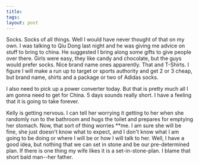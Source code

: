 ```yaml
---
title:
tags:
layout: post
---
```

Socks.  Socks of all things.  Well I would have never thought of that on my own.  I was talking to Qiu Dong last night and he was giving me advice on stuff to bring to china.  He suggested I bring along some gifts to give people over there.  Girls were easy, they like candy and chocolate, but the guys would prefer socks.  Nice brand name ones apparently.  That and T-Shirts.  I figure I will make a run up to target or sports authority and get 2 or 3 cheap, but brand name, shirts and a package or two of Adidas socks.

I also need to pick up a power converter today.  But that is pretty much all I am gonna need to get for China.  5 days sounds really short.  I have a feeling that it is going to take forever.

Kelly is getting nervous.  I can tell her worrying it getting to her when she randomly run to the bathroom and hugs the toilet and prepares for emptying her stomach.  Now, that sort of thing worries \*\*me</B>.  I am sure she will be fine, she just doesn't know what to expect, and I don't know what I am going to be doing or where I will be or how I will talk to her.  Well, I have a good idea, but nothing that we can set in stone and be our pre-determined plan.  If there is one thing my wife likes it is a set-in-stone-plan.  I blame that short bald man--her father.



